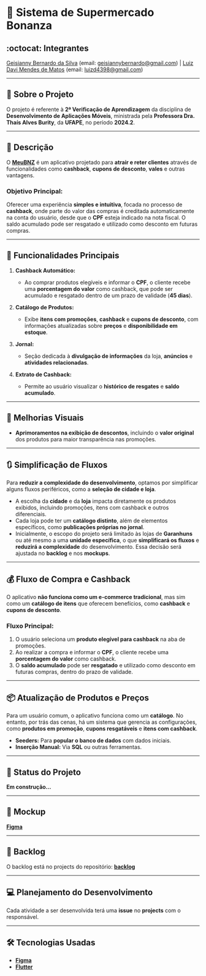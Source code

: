 # 🛒 Sistema de Supermercado Bonanza

## :octocat: **Integrantes**
[Geisianny Bernardo da Silva](https://github.com/Geisianny) (email: geisiannybernardo@gmail.com) | [Luiz Davi Mendes de Matos](https://github.com/luiz-davi-m) (email: luizd4398@gmail.com)

---

## :page_with_curl: **Sobre o Projeto**
O projeto é referente à **2ª Verificação de Aprendizagem** da disciplina de **Desenvolvimento de Aplicações Móveis**, ministrada pela **Professora Dra. Thaís Alves Burity**, da **UFAPE**, no período **2024.2**.

---

## :page_facing_up: **Descrição**
O [**MeuBNZ**](https://play.google.com/store/apps/details?id=com.crescevendas.bonanzasupermercados) é um aplicativo projetado para **atrair e reter clientes** através de funcionalidades como **cashback**, **cupons de desconto**, **vales** e outras vantagens.

### **Objetivo Principal:**
Oferecer uma experiência **simples e intuitiva**, focada no processo de **cashback**, onde parte do valor das compras é creditada automaticamente na conta do usuário, desde que o **CPF** esteja indicado na nota fiscal. O saldo acumulado pode ser resgatado e utilizado como desconto em futuras compras.

---

## :star2: **Funcionalidades Principais**

1. **Cashback Automático:**
   - Ao comprar produtos elegíveis e informar o **CPF**, o cliente recebe uma **porcentagem do valor** como cashback, que pode ser acumulado e resgatado dentro de um prazo de validade (**45 dias**).

2. **Catálogo de Produtos:**
   - Exibe **itens com promoções**, **cashback** e **cupons de desconto**, com informações atualizadas sobre **preços** e **disponibilidade em estoque**.

3. **Jornal:**
   - Seção dedicada à **divulgação de informações** da loja, **anúncios** e **atividades relacionadas**.

4. **Extrato de Cashback:**
   - Permite ao usuário visualizar o **histórico de resgates** e **saldo acumulado**.

---

## :art: **Melhorias Visuais**
- **Aprimoramentos na exibição de descontos**, incluindo o **valor original** dos produtos para maior transparência nas promoções.

---

## :arrows_clockwise: **Simplificação de Fluxos**
Para **reduzir a complexidade do desenvolvimento**, optamos por simplificar alguns fluxos periféricos, como a **seleção de cidade e loja**.

- A escolha da **cidade** e da **loja** impacta diretamente os produtos exibidos, incluindo promoções, itens com cashback e outros diferenciais.
- Cada loja pode ter um **catálogo distinto**, além de elementos específicos, como **publicações próprias no jornal**.
- Inicialmente, o escopo do projeto será limitado às lojas de **Garanhuns** ou até mesmo a uma **unidade específica**, o que **simplificará os fluxos** e **reduzirá a complexidade** do desenvolvimento. Essa decisão será ajustada no **backlog** e nos **mockups**.

---

## :moneybag: **Fluxo de Compra e Cashback**
O aplicativo **não funciona como um e-commerce tradicional**, mas sim como um **catálogo de itens** que oferecem benefícios, como **cashback** e **cupons de desconto**.

### **Fluxo Principal:**
1. O usuário seleciona um **produto elegível para cashback** na aba de promoções.
2. Ao realizar a compra e informar o **CPF**, o cliente recebe uma **porcentagem do valor** como cashback.
3. O **saldo acumulado** pode ser **resgatado** e utilizado como desconto em futuras compras, dentro do prazo de validade.

---

## :package: **Atualização de Produtos e Preços**
Para um usuário comum, o aplicativo funciona como um **catálogo**. No entanto, por trás das cenas, há um sistema que gerencia as configurações, como **produtos em promoção**, **cupons resgatáveis** e **itens com cashback**.

- **Seeders:** Para **popular o banco de dados** com dados iniciais.
- **Inserção Manual:** Via **SQL** ou outras ferramentas.

---

## :construction: **Status do Projeto**
**Em construção...**

---

## :memo: **Mockup**
[**Figma**](https://www.figma.com/design/WL7gb5UOjoyS2fLUvH98ka/MeuBNZ?node-id=0-1&p=f&t=WeIhBWgKES7Miepi-0)

---

## :pushpin: **Backlog**
O backlog está no projects do repositório: [**backlog**](https://github.com/users/luiz-davi-m/projects/4)

---

## :computer: **Planejamento do Desenvolvimento**
Cada atividade a ser desenvolvida terá uma **issue** no **projects** com o responsável.

---

## :hammer_and_wrench: **Tecnologias Usadas**
- [**Figma**](https://github.com/users/luiz-davi-m/projects/4)
- [**Flutter**](https://flutter.dev/)


